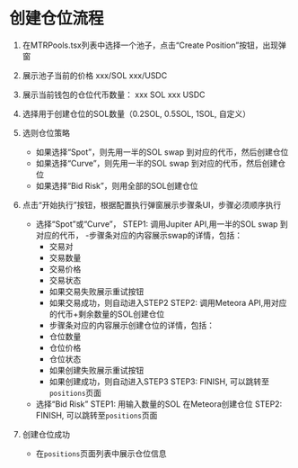 # 创建仓位流程

1. 在MTRPools.tsx列表中选择一个池子，点击“Create Position”按钮，出现弹窗
2. 展示池子当前的价格 xxx/SOL xxx/USDC
3. 展示当前钱包的仓位代币数量： xxx SOL xxx USDC
4. 选择用于创建仓位的SOL数量（0.2SOL, 0.5SOL, 1SOL, 自定义）
5. 选则仓位策略
   - 如果选择“Spot”，则先用一半的SOL swap 到对应的代币，然后创建仓位
   - 如果选择“Curve”，则先用一半的SOL swap 到对应的代币，然后创建仓位
   - 如果选择“Bid Risk”，则用全部的SOL创建仓位
6. 点击“开始执行”按钮，根据配置执行弹窗展示步骤条UI，步骤必须顺序执行
   - 选择“Spot”或“Curve”，
     STEP1: 调用Jupiter API,用一半的SOL swap 到对应的代币，
       -步骤条对应的内容展示swap的详情，包括：
       - 交易对
       - 交易数量
       - 交易价格
       - 交易状态
       - 如果交易失败展示重试按钮
       - 如果交易成功，则自动进入STEP2
     STEP2: 调用Meteora API,用对应的代币+剩余数量的SOL创建仓位
       - 步骤条对应的内容展示创建仓位的详情，包括：
       - 仓位数量
       - 仓位价格
       - 仓位状态
       - 如果创建失败展示重试按钮
       - 如果创建成功，则自动进入STEP3
     STEP3: FINISH, 可以跳转至`positions`页面
   - 选择“Bid Risk”
     STEP1: 用输入数量的SOL 在Meteora创建仓位
     STEP2: FINISH, 可以跳转至`positions`页面


7. 创建仓位成功
   - 在`positions`页面列表中展示仓位信息
